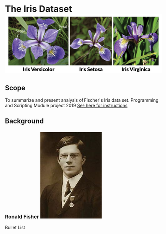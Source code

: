 # The Iris Dataset ![The Iris Family](\Images\iris-machinelearning.png)
## Scope
To summarize and present analysis of Fischer's Iris data set. Programming and Scripting Module project 2019
[See here for instructions](https://github.com/ianmcloughlin/project-pands/raw/master/project.pdf)

## Background
### Ronald Fisher ![Ronald Fisher](\Images\Ronald.Fisher.jpg)
<p>Bullet List<p>



